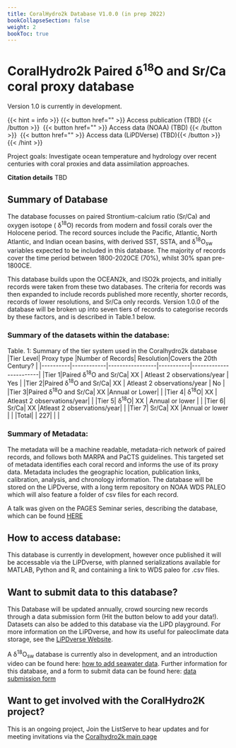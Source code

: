 ```yaml
---
title: CoralHydro2k Database V1.0.0 (in prep 2022)
bookCollapseSection: false
weight: 2
bookToc: true
---
```

# CoralHydro2k Paired δ<sup>18</sup>O and Sr/Ca coral proxy database 
 Version 1.0 is currently in development.
 
{{< hint = info >}}
{{< button href="" >}} 
Access publication (TBD) {{< /button >}} &nbsp;{{< button href="" >}} 
Access data (NOAA) (TBD) {{< /button >}}  &nbsp;{{< button href="" >}} 
Access data (LiPDVerse) (TBD){{< /button >}} 
{{< /hint >}} 

Project goals:
Investigate ocean temperature and hydrology over recent centuries with coral proxies and data assimilation approaches.

**Citation details** TBD

## Summary of Database 
The database focusses on paired Strontium-calcium ratio (Sr/Ca)  and oxygen isotope ( δ<sup>18</sup>O) records from modern and fossil corals over the Holocene period. The record sources include the Pacific, Atlantic, North Atlantic, and Indian ocean basins, with derived SST, SSTA, and  δ<sup>18</sup>O<sub>sw</sub> variables expected to be included in this database. The majority of records cover the time period between 1800-2020CE (70%), whilst 30% span pre-1800CE.

This database builds upon the OCEAN2k, and ISO2k projects, and initially records were taken from these two databases. The criteria for records was then expanded to include records published more recently, shorter records, records of lower resolutions, and Sr/Ca only records. Version 1.0.0 of the database will be broken up into seven tiers of records to categorise records by these factors, and is described in Table.1 below. 

### Summary of the datasets within the database: 
Table. 1: Summary of the tier system used in the Coralhydro2k database
|Tier Level| Proxy type |Number of Records| Resolution|Covers the 20th Century? |
|----------|------------|-----------------|-----------|------------------------|
|Tier 1|Paired δ<sup>18</sup>O and Sr/Ca| XX | Atleast 2 observations/year | Yes | 
|Tier 2|Paired δ<sup>18</sup>O and Sr/Ca| XX | Atleast 2 observations/year | No |
|Tier 3|Paired δ<sup>18</sup>O and Sr/Ca| XX |Annual or Lower| |
|Tier 4| δ<sup>18</sup>O| XX | Atleast 2 observations/year| |
|Tier 5| δ<sup>18</sup>O| XX | Annual or lower | |
|Tier 6| Sr/Ca| XX |Atleast 2 observations/year| |
|Tier 7| Sr/Ca| XX |Annual or lower | |
|Total| | 227| | |


### Summary of Metadata:
The metadata will be a machine readable, metadata-rich network of paired records, and follows both MARPA and PaCTS guidelines. This targeted set of metadata identifies each coral record and informs the use of its proxy data. Metadata includes the geographic location, publication links, calibration, analysis, and chronology information. The database will be stored on the LiPDverse, with a long term repository on NOAA WDS PALEO which will also feature a folder of csv files for each record. 

A talk was given on the PAGES Seminar series, describing the database, which can be found [HERE](https://www.youtube.com/watch?v=ES-C5Nv_DfM&ab_channel=PastGlobalChanges)
## How to access database:

This database is currently in development, however once published it will be accessable via the LiPDverse, with planned serializations available for MATLAB, Python and R, and containing a link to WDS paleo for .csv files.

## Want to submit data to this database?
This Database will be updated annually, crowd sourcing new records through a data submission form (Hit the button below to add your data!). Datasets can also be added to this database via the LiPD playground. For more information on the LiPDverse, and how its useful for paleoclimate data storage, see the [LiPDverse Website](https://lipd.net/).

A δ<sup>18</sup>O<sub>sw</sub> database is currently also in development, and an introduction video can be found here: [how to add seawater data](https://www.youtube.com/watch?v=IYkDm6S7fNM&ab_channel=PastGlobalChanges). Further information for this database, and a form to submit data can be found here: [data submission form](https://fsu.qualtrics.com/jfe/form/SV_094ofPIJKM5KNyC)
## Want to get involved with the CoralHydro2K project?
This is an ongoing project, Join the ListServe to hear updates and for meeting invitations via the [Coralhydro2k main page](https://pastglobalchanges.org/science/wg/2k-network/projects/coral-hydro/intro)


